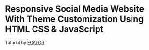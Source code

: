 # Responsive Social Media Website With Theme Customization Using HTML CSS & JavaScript

Tutorial by [EGATOR](https://www.youtube.com/watch?v=AiFfDjmd0jU)
